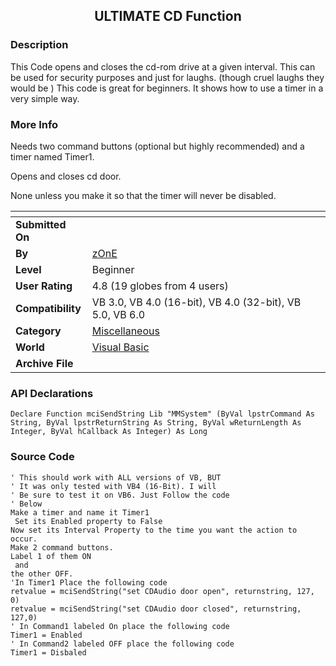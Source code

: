 ﻿<div align="center">

## ULTIMATE  CD Function


</div>

### Description

This Code opens and closes the cd-rom drive at a given interval. This can be used for security purposes and just for laughs. (though cruel laughs they would be ) This code is great for beginners. It shows how to use a timer in a very simple way.
 
### More Info
 
Needs two command buttons (optional but highly recommended) and a timer named Timer1.

Opens and closes cd door.

None unless you make it so that the timer will never be disabled.


<span>             |<span>
---                |---
**Submitted On**   |
**By**             |[zOnE](https://github.com/Planet-Source-Code/PSCIndex/blob/master/ByAuthor/zone.md)
**Level**          |Beginner
**User Rating**    |4.8 (19 globes from 4 users)
**Compatibility**  |VB 3\.0, VB 4\.0 \(16\-bit\), VB 4\.0 \(32\-bit\), VB 5\.0, VB 6\.0
**Category**       |[Miscellaneous](https://github.com/Planet-Source-Code/PSCIndex/blob/master/ByCategory/miscellaneous__1-1.md)
**World**          |[Visual Basic](https://github.com/Planet-Source-Code/PSCIndex/blob/master/ByWorld/visual-basic.md)
**Archive File**   |[](https://github.com/Planet-Source-Code/zone-ultimate-cd-function__1-6179/archive/master.zip)

### API Declarations

```
Declare Function mciSendString Lib "MMSystem" (ByVal lpstrCommand As String, ByVal lpstrReturnString As String, ByVal wReturnLength As Integer, ByVal hCallback As Integer) As Long
```


### Source Code

```
' This should work with ALL versions of VB, BUT
' It was only tested with VB4 (16-Bit). I will
' Be sure to test it on VB6. Just Follow the code
' Below
Make a timer and name it Timer1
 Set its Enabled property to False
Now set its Interval Property to the time you want the action to occur.
Make 2 command buttons.
Label 1 of them ON
 and
the other OFF.
'In Timer1 Place the following code
retvalue = mciSendString("set CDAudio door open", returnstring, 127, 0)
retvalue = mciSendString("set CDAudio door closed", returnstring, 127,0)
' In Command1 labeled On place the following code
Timer1 = Enabled
' In Command2 labeled OFF place the following code
Timer1 = Disbaled
```

